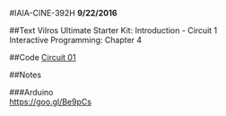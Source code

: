 #IAIA-CINE-392H
**9/22/2016**

##Text
Vilros Ultimate Starter Kit: Introduction - Circuit 1  
Interactive Programming: Chapter 4  

##Code
[Circuit 01](../arduino-kit/Circuit_01/Circuit_01.ino)  

##Notes  

###Arduino  
https://goo.gl/Be9pCs
